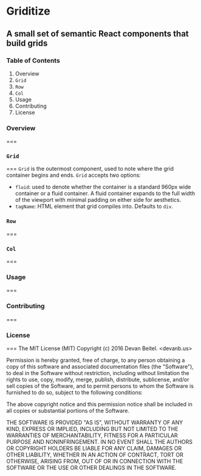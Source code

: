 # Griditize
## A small set of semantic React components that build grids

### Table of Contents
1. Overview
2. `Grid`
3. `Row`
4. `Col`
5. Usage
6. Contributing
7. License

### Overview
===

### `Grid`
===
`Grid` is the outermost component, used to note where the grid container begins and ends. `Grid` accepts two options:

- `fluid`: used to denote whether the container is a standard 960px wide container or a fluid container. A fluid container expands to the full width of the viewport with minimal padding on either side for aesthetics.
- `tagName`: HTML element that grid compiles into. Defaults to `div`.

### `Row`
===

### `Col`
===

### Usage
===

### Contributing
===

### License
===
The MIT License (MIT)
Copyright (c) 2016 Devan Beitel. <devanb.us>

Permission is hereby granted, free of charge, to any person obtaining a copy
of this software and associated documentation files (the "Software"), to deal
in the Software without restriction, including without limitation the rights
to use, copy, modify, merge, publish, distribute, sublicense, and/or sell
copies of the Software, and to permit persons to whom the Software is
furnished to do so, subject to the following conditions:

The above copyright notice and this permission notice shall be included in
all copies or substantial portions of the Software.

THE SOFTWARE IS PROVIDED "AS IS", WITHOUT WARRANTY OF ANY KIND, EXPRESS OR
IMPLIED, INCLUDING BUT NOT LIMITED TO THE WARRANTIES OF MERCHANTABILITY,
FITNESS FOR A PARTICULAR PURPOSE AND NONINFRINGEMENT. IN NO EVENT SHALL THE
AUTHORS OR COPYRIGHT HOLDERS BE LIABLE FOR ANY CLAIM, DAMAGES OR OTHER
LIABILITY, WHETHER IN AN ACTION OF CONTRACT, TORT OR OTHERWISE, ARISING FROM,
OUT OF OR IN CONNECTION WITH THE SOFTWARE OR THE USE OR OTHER DEALINGS IN
THE SOFTWARE.

